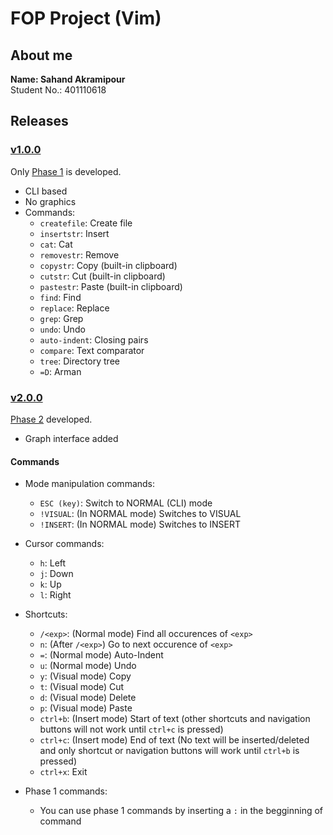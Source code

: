 # FOP Project (Vim)
## About me
**Name: Sahand Akramipour**
<br>
Student No.: 401110618

## Releases
### [v1.0.0](https://github.com/FundamentalOfProgramming-SUT-2022/project-shndap/releases/tag/v1.0.0)
Only [Phase 1](https://github.com/FundamentalOfProgramming-SUT-2022/Project/blob/main/Phase1/Phase1.pdf) is developed.
- CLI based
- No graphics
- Commands:
  - ```createfile```: Create file
  - ```insertstr```: Insert
  - ```cat```: Cat
  - ```removestr```: Remove
  - ```copystr```: Copy  (built-in clipboard)
  - ```cutstr```: Cut   (built-in clipboard)
  - ```pastestr```: Paste (built-in clipboard)
  - ```find```: Find
  - ```replace```: Replace
  - ```grep```: Grep
  - ```undo```: Undo
  - ```auto-indent```: Closing pairs
  - ```compare```: Text comparator
  - ```tree```: Directory tree
  - ```=D```: Arman
  

### [v2.0.0](https://github.com/FundamentalOfProgramming-SUT-2022/project-shndap/releases/tag/v2.0.0)
[Phase 2](https://github.com/FundamentalOfProgramming-SUT-2022/Project/blob/main/Phase2/Phase2.pdf) developed.
- Graph interface added
#### Commands
- Mode manipulation commands:
	- ```ESC (key)```:		Switch to NORMAL (CLI) mode
	- ```!VISUAL```:	(In NORMAL mode) Switches to VISUAL
	- ```!INSERT```:	(In NORMAL mode) Switches to INSERT

- Cursor commands:
	- ```h```:	Left
	- ```j```: 	Down
	- ```k```:	Up
	-	```l```: Right

- Shortcuts:
	- ```/<exp>```:	(Normal mode)	Find all occurences of ```<exp>```
	- ```n```:		(After ```/<exp>```)	Go to next occurence of ```<exp>```
	- ```=```:		(Normal mode) 	Auto-Indent
	- ```u```:		(Normal mode)	Undo
	- ```y```:		(Visual mode)	Copy
	- ```t```:		(Visual mode)	Cut
	- ```d```:		(Visual mode)	Delete
	- ```p```:	(Visual mode)	Paste
	- ```ctrl+b```:	(Insert mode)	Start of text (other shortcuts and navigation buttons will not work until ```ctrl+c``` is pressed)
	- ```ctrl+c```:	(Insert mode)	End of text (No text will be inserted/deleted and only shortcut or navigation buttons will work until ```ctrl+b``` is pressed)
  -	```ctrl+x```:	Exit

- Phase 1 commands:
  - You can use phase 1 commands by inserting a ```:``` in the begginning of command
